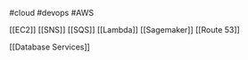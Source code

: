 #cloud 
#devops 
#AWS 


[[EC2]]
[[SNS]]
[[SQS]]
[[Lambda]]
[[Sagemaker]]
[[Route 53]]


[[Database Services]]
